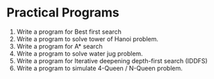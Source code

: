 # Practical Programs

1. Write a program for Best first search
2. Write a program to solve tower of Hanoi problem.
3. Write a program for A\* search
4. Write a program to solve water jug problem.
5. Write a program for Iterative deepening depth-first search (IDDFS)
6. Write a program to simulate 4-Queen / N-Queen problem.
